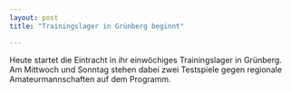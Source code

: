 ```yaml
---
layout: post
title: "Trainingslager in Grünberg beginnt"

---
```


Heute startet die Eintracht in ihr einwöchiges Trainingslager in Grünberg. Am Mittwoch und Sonntag stehen dabei zwei Testspiele gegen regionale Amateurmannschaften auf dem Programm.


